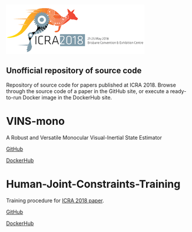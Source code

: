 <img src="logo.png">

## Unofficial repository of source code

Repository of source code for papers published at ICRA 2018. Browse through the source code of a paper in the GitHub site, or execute a ready-to-run Docker image in the DockerHub site.

# VINS-mono
A Robust and Versatile Monocular Visual-Inertial State Estimator

[GitHub](https://github.com/ICRA-2018/VINS-Mono)

[DockerHub](https://hub.docker.com/r/icra2018/vins-mono)

# Human-Joint-Constraints-Training
Training procedure for [ICRA 2018 paper](https://arxiv.org/abs/1709.08685).

[GitHub](https://github.com/ICRA-2018/Human-Joint-Constraints-Training)

[DockerHub](https://hub.docker.com/r/icra2018/human-joint-constraints-training)
